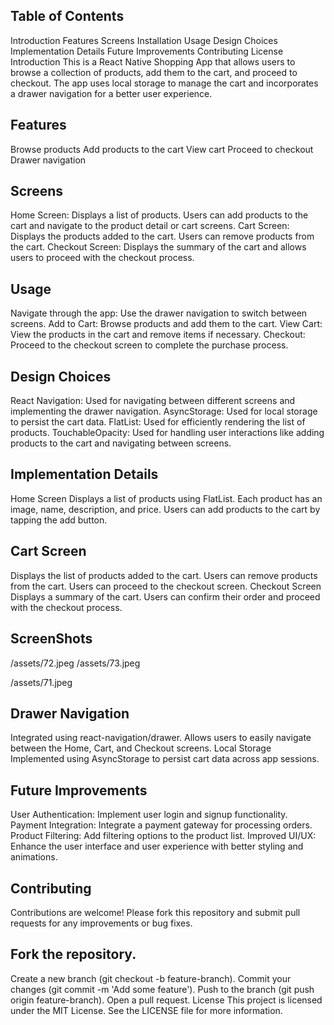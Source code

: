 
## Table of Contents
Introduction
Features
Screens
Installation
Usage
Design Choices
Implementation Details
Future Improvements
Contributing
License
Introduction
This is a React Native Shopping App that allows users to browse a collection of products, add them to the cart, and proceed to checkout. The app uses local storage to manage the cart and incorporates a drawer navigation for a better user experience.

## Features
Browse products
Add products to the cart
View cart
Proceed to checkout
Drawer navigation
## Screens
Home Screen: Displays a list of products. Users can add products to the cart and navigate to the product detail or cart screens.
Cart Screen: Displays the products added to the cart. Users can remove products from the cart.
Checkout Screen: Displays the summary of the cart and allows users to proceed with the checkout process.
## Usage
Navigate through the app: Use the drawer navigation to switch between screens.
Add to Cart: Browse products and add them to the cart.
View Cart: View the products in the cart and remove items if necessary.
Checkout: Proceed to the checkout screen to complete the purchase process.
## Design Choices
React Navigation: Used for navigating between different screens and implementing the drawer navigation.
AsyncStorage: Used for local storage to persist the cart data.
FlatList: Used for efficiently rendering the list of products.
TouchableOpacity: Used for handling user interactions like adding products to the cart and navigating between screens.
## Implementation Details
Home Screen
Displays a list of products using FlatList.
Each product has an image, name, description, and price.
Users can add products to the cart by tapping the add button.
## Cart Screen
Displays the list of products added to the cart.
Users can remove products from the cart.
Users can proceed to the checkout screen.
Checkout Screen
Displays a summary of the cart.
Users can confirm their order and proceed with the checkout process.
## ScreenShots
/assets/72.jpeg
/assets/73.jpeg

/assets/71.jpeg
## Drawer Navigation
Integrated using react-navigation/drawer.
Allows users to easily navigate between the Home, Cart, and Checkout screens.
Local Storage
Implemented using AsyncStorage to persist cart data across app sessions.
## Future Improvements
User Authentication: Implement user login and signup functionality.
Payment Integration: Integrate a payment gateway for processing orders.
Product Filtering: Add filtering options to the product list.
Improved UI/UX: Enhance the user interface and user experience with better styling and animations.
## Contributing
Contributions are welcome! Please fork this repository and submit pull requests for any improvements or bug fixes.

## Fork the repository.
Create a new branch (git checkout -b feature-branch).
Commit your changes (git commit -m 'Add some feature').
Push to the branch (git push origin feature-branch).
Open a pull request.
License
This project is licensed under the MIT License. See the LICENSE file for more information.